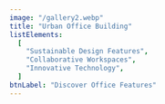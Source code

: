 ```yaml
---
image: "/gallery2.webp"
title: "Urban Office Building"
listElements:
  [
    "Sustainable Design Features",
    "Collaborative Workspaces",
    "Innovative Technology",
  ]
btnLabel: "Discover Office Features"
---
```

